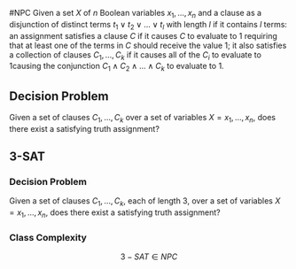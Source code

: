 #NPC
Given a set $X$ of $n$ Boolean variables $x_1, . . . , x_n$ and a clause as a disjunction of distinct terms $t_1 ∨ t_2 ∨ . . . ∨ t_l$ with length $l$ if it contains $l$ terms: an assignment satisfies a clause $C$ if it causes $C$ to evaluate to $1$ requiring that at least one of the terms in $C$ should receive the value $1$; it also satisfies a collection of clauses $C_1, . . . , C_k$ if it causes all of the $C_i$ to evaluate to $1$causing the conjunction $C_1 ∧ C_2 ∧ . . . ∧ C_k$ to evaluate to $1$.
## Decision Problem
Given a set of clauses $C_1,...,C_k$ over a set of variables $X ={x_1,...,x_n}$, does there exist a satisfying truth assignment?
## 3-SAT
### Decision Problem
Given a set of clauses $C_1,...,C_k$, each of length 3, over a set of variables $X ={x_1,...,x_n}$, does there exist a satisfying truth assignment?
### Class Complexity
$$3-SAT \in NPC$$